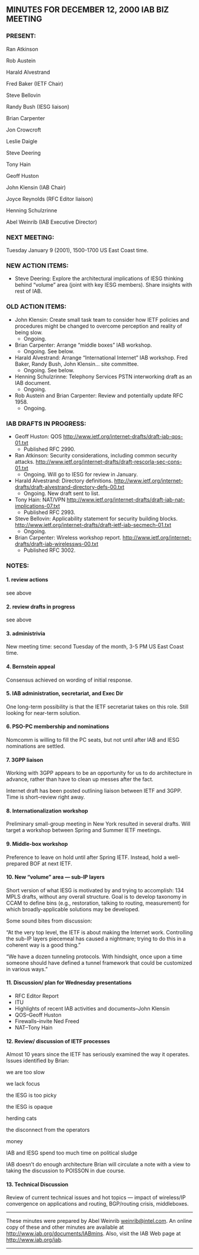 
MINUTES FOR DECEMBER 12, 2000 IAB BIZ MEETING
---------------------------------------------


### PRESENT:



 Ran Atkinson  

 Rob Austein  

 Harald Alvestrand  

 Fred Baker (IETF Chair)  

 Steve Bellovin  

 Randy Bush (IESG liaison)  

 Brian Carpenter  

 Jon Crowcroft  

 Leslie Daigle  

 Steve Deering  

 Tony Hain  

 Geoff Huston  

 John Klensin (IAB Chair)  

 Joyce Reynolds (RFC Editor liaison)  

 Henning Schulzrinne  

Abel Weinrib (IAB Executive Director)


### NEXT MEETING:


Tuesday January 9 (2001), 1500-1700 US East Coast time.

### NEW ACTION ITEMS:


* Steve Deering: Explore the architectural implications of IESG thinking behind “volume” area (joint with key IESG members). Share insights with rest of IAB.


### OLD ACTION ITEMS:


* John Klensin: Create small task team to consider how IETF policies and procedures might be changed to overcome perception and reality of being slow.
	+ Ongoing.
* Brian Carpenter: Arrange “middle boxes” IAB workshop.
	+ Ongoing. See below.
* Harald Alvestrand: Arrange “International Internet” IAB workshop. Fred Baker, Randy Bush, John Klensin… site committee.
	+ Ongoing. See below.
* Henning Schulzrinne: Telephony Services PSTN interworking draft as an IAB document.
	+ Ongoing.
* Rob Austein and Brian Carpenter: Review and potentially update RFC 1958.
	+ Ongoing.


### IAB DRAFTS IN PROGRESS:


* Geoff Huston: QOS
	<http://www.ietf.org/internet-drafts/draft-iab-qos-01.txt>
	+ Published RFC 2990.
* Ran Atkinson: Security considerations, including common security attacks.
	<http://www.ietf.org/internet-drafts/draft-rescorla-sec-cons-01.txt>
	+ Ongoing. Will go to IESG for review in January.
* Harald Alvestrand: Directory definitions.
	<http://www.ietf.org/internet-drafts/draft-alvestrand-directory-defs-00.txt>
	+ Ongoing. New draft sent to list.
* Tony Hain: NAT/VPN
	<http://www.ietf.org/internet-drafts/draft-iab-nat-implications-07.txt>
	+ Published RFC 2993.
* Steve Bellovin: Applicability statement for security building blocks.
	<http://www.ietf.org/internet-drafts/draft-ietf-iab-secmech-01.txt>
	+ Ongoing.
* Brian Carpenter: Wireless workshop report.
	<http://www.ietf.org/internet-drafts/draft-iab-wirelessws-00.txt>
	+ Published RFC 3002.


### NOTES:


#### 1. review actions

see above


#### 2. review drafts in progress

see above


#### 3. administrivia

New meeting time: second Tuesday of the month, 3-5 PM US East Coast time.


#### 4. Bernstein appeal

Consensus achieved on wording of initial response.


#### 5. IAB administration, secretariat, and Exec Dir

One long-term possibility is that the IETF secretariat takes on this role. Still looking for near-term solution.


#### 6. PSO-PC membership and nominations

Nomcomm is willing to fill the PC seats, but not until after IAB and IESG nominations are settled.


#### 7. 3GPP liaison

Working with 3GPP appears to be an opportunity for us to do architecture in advance, rather than have to clean up messes after the fact.


 Internet draft has been posted outlining liaison between IETF and 3GPP. Time is short–review right away. 


#### 8. Internationalization workshop

Preliminary small-group meeting in New York resulted in several drafts. Will target a workshop between Spring and Summer IETF meetings.


#### 9. Middle-box workshop

Preference to leave on hold until after Spring IETF. Instead, hold a well-prepared BOF at next IETF.


#### 10. New “volume” area — sub-IP layers

Short version of what IESG is motivated by and trying to accomplish: 134 MPLS drafts, without any overall structure. Goal is to develop taxonomy in CCAM to define bins (e.g., restoration, talking to routing, measurement) for which broadly-applicable solutions may be developed.


 Some sound bites from discussion:  

 “At the very top level, the IETF is about making the Internet work. Controlling the sub-IP layers piecemeal has caused a nightmare; trying to do this in a coherent way is a good thing.”  

 “We have a dozen tunneling protocols. With hindsight, once upon a time someone should have defined a tunnel framework that could be customized in various ways.” 


#### 11. Discussion/ plan for Wednesday presentations

- RFC Editor Report
- ITU
- Highlights of recent IAB activities and documents–John Klensin
- QOS–Geoff Huston
- Firewalls–invite Ned Freed
- NAT–Tony Hain

#### 12. Review/ discussion of IETF processes

Almost 10 years since the IETF has seriously examined the way it operates. Issues identified by Brian:


 we are too slow  

 we lack focus  

 the IESG is too picky  

 the IESG is opaque  

 herding cats  

 the disconnect from the operators  

 money  

 IAB and IESG spend too much time on political sludge  

 IAB doesn’t do enough architecture
 Brian will circulate a note with a view to taking the discussion to POISSON in due course. 


#### 13. Technical Discussion

Review of current technical issues and hot topics — impact of wireless/IP convergence on applications and routing, BGP/routing crisis, middleboxes.





---


 These minutes were prepared by Abel Weinrib <weinrib@intel.com>. An online copy of these and other minutes are available at http://www.iab.org/documents/IABmins. Also, visit the IAB Web page at http://www.iab.org/iab. 




---


